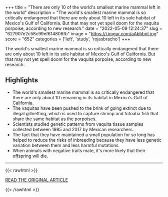 +++
title = "There are only 10 of the world's smallest marine mammal left in the world"
description = "The world's smallest marine mammal is so critically endangered that there are only about 10 left in its sole habitat of Mexico's Gulf of California. But that may not yet spell doom for the vaquita porpoise, according to new research."
date = "2022-05-09 12:24:37"
slug = "627907e2c58c99ef614806fb"
image = "https://i.imgur.com/aAbhbnt.jpg"
score = "652"
categories = ['left', 'study', 'rojasbracho']
+++

The world's smallest marine mammal is so critically endangered that there are only about 10 left in its sole habitat of Mexico's Gulf of California. But that may not yet spell doom for the vaquita porpoise, according to new research.

## Highlights

- The world's smallest marine mammal is so critically endangered that there are only about 10 remaining in its habitat in Mexico's Gulf of California.
- The vaquitas have been pushed to the brink of going extinct due to illegal gillnetting, which is used to capture shrimp and totoaba fish that share the same habitat as the porpoises.
- Scientists studied genetic patterns from vaquita tissue samples collected between 1985 and 2017 by Mexican researchers.
- The fact that they have maintained a small population for so long has helped to reduce the risks of inbreeding because they have less genetic variation between them and less harmful mutations.
- When animals with negative traits mate, it's more likely that their offspring will die.

---

{{< rawhtml >}}
  <p class="article-category">
    <a target="_blank" href="https://www.cnn.com/2022/05/05/world/vaquita-porpoises-endangered-scn/index.html">READ THE ORIGINAL ARTICLE</a>
  </p>
{{< /rawhtml >}}
